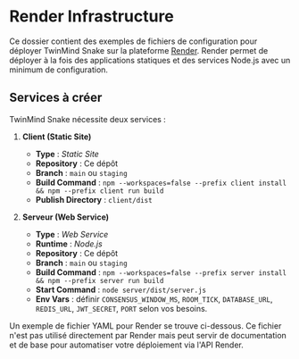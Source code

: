 # Render Infrastructure

Ce dossier contient des exemples de fichiers de configuration pour déployer TwinMind Snake sur la plateforme [Render](https://render.com/). Render permet de déployer à la fois des applications statiques et des services Node.js avec un minimum de configuration.

## Services à créer

TwinMind Snake nécessite deux services :

1. **Client (Static Site)**
   * **Type** : *Static Site*
   * **Repository** : Ce dépôt
   * **Branch** : `main` ou `staging`
   * **Build Command** : `npm --workspaces=false --prefix client install && npm --prefix client run build`
   * **Publish Directory** : `client/dist`

2. **Serveur (Web Service)**
   * **Type** : *Web Service*
   * **Runtime** : *Node.js*
   * **Repository** : Ce dépôt
   * **Branch** : `main` ou `staging`
   * **Build Command** : `npm --workspaces=false --prefix server install && npm --prefix server run build`
   * **Start Command** : `node server/dist/server.js`
   * **Env Vars** : définir `CONSENSUS_WINDOW_MS`, `ROOM_TICK`, `DATABASE_URL`, `REDIS_URL`, `JWT_SECRET`, `PORT` selon vos besoins.

Un exemple de fichier YAML pour Render se trouve ci-dessous. Ce fichier n'est pas utilisé directement par Render mais peut servir de documentation et de base pour automatiser votre déploiement via l'API Render.

